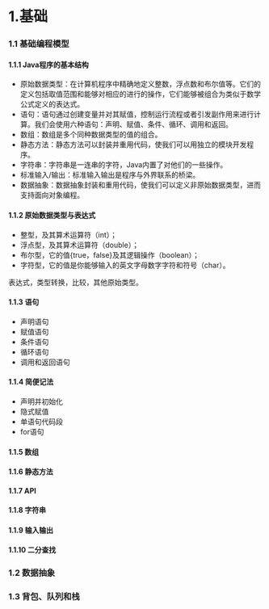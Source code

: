 # 1.基础

### 1.1 基础编程模型

#### 1.1.1 Java程序的基本结构

- 原始数据类型：在计算机程序中精确地定义整数，浮点数和布尔值等。它们的定义包括取值范围和能够对相应的进行的操作，它们能够被组合为类似于数学公式定义的表达式。
- 语句：语句通过创建变量并对其赋值，控制运行流程或者引发副作用来进行计算。我们会使用六种语句：声明、赋值、条件、循环、调用和返回。
- 数组：数组是多个同种数据类型的值的组合。
- 静态方法：静态方法可以封装并重用代码，使我们可以用独立的模块开发程序。
- 字符串：字符串是一连串的字符，Java内置了对他们的一些操作。
- 标准输入/输出：标准输入输出是程序与外界联系的桥梁。
- 数据抽象：数据抽象封装和重用代码，使我们可以定义非原始数据类型，进而支持面向对象编程。

#### 1.1.2 原始数据类型与表达式

- 整型，及其算术运算符（int）；
- 浮点型，及其算术运算符（double）；
- 布尔型，它的值{true，false}及其逻辑操作（boolean）；
- 字符型，它的值是你能够输入的英文字母数字字符和符号（char）。

表达式，类型转换，比较，其他原始类型。

#### 1.1.3 语句

- 声明语句
- 赋值语句
- 条件语句
- 循环语句
- 调用和返回语句

#### 1.1.4 简便记法

- 声明并初始化
- 隐式赋值
- 单语句代码段
- for语句

#### 1.1.5 数组

#### 1.1.6 静态方法

#### 1.1.7 API

#### 1.1.8 字符串

#### 1.1.9 输入输出

#### 1.1.10 二分查找

### 1.2 数据抽象

### 1.3 背包、队列和栈















